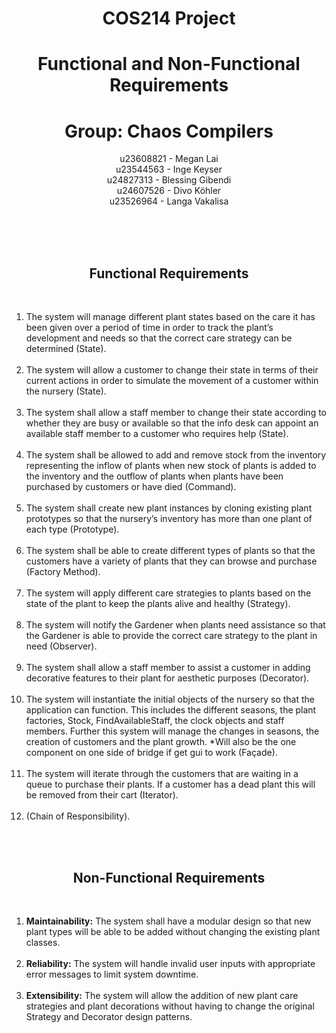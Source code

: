 <h1 align="center">COS214 Project</h1>
<h1 align="center">Functional and Non-Functional Requirements</h1>
<h1 align="center">Group: Chaos Compilers</h1>

<p align="center">
  u23608821 - Megan Lai </br>
  u23544563 - Inge Keyser </br>
  u24827313 - Blessing Gibendi </br>
  u24607526 - Divo Köhler </br>
  u23526964 - Langa Vakalisa </br>
</p>

</br>
</br>
</br>

<h2 align="center">Functional Requirements</h2>
</br>
<ol>
  <li>The system will manage different plant states based on the care it has been given over a period of time in order to track the plant’s development and needs so that the correct care strategy can be determined (State).</li>
</br>
  <li>The system will allow a customer to change their state in terms of their current actions in order to simulate the movement of a customer within the nursery (State).</li>
</br>
  <li>The system shall allow a staff member to change their state according to whether they are busy or available so that the info desk can appoint an available staff member to a customer who requires help (State).</li>
</br>
  <li>The system shall be allowed to add and remove stock from the inventory representing the inflow of plants when new stock of plants is added to the inventory and the outflow of plants when plants have been purchased by customers or have died (Command).</li>
</br>
  <li>The system shall create new plant instances by cloning existing plant prototypes so that the nursery’s inventory has more than one plant of each type (Prototype).</li>
</br>
  <li>The system shall be able to create different types of plants so that the customers have a variety of plants that they can browse and purchase (Factory Method).</li>
</br>
  <li>The system will apply different care strategies to plants based on the state of the plant to keep the plants alive and healthy (Strategy).</li>
</br>
  <li>The system will notify the Gardener when plants need assistance so that the   Gardener is able to provide the correct care strategy to the plant in need (Observer).</li>
</br>
  <li>The system shall allow a staff member to assist a customer in adding decorative features to their plant for aesthetic purposes (Decorator).</li>
</br>
  <li>The system will instantiate the initial objects of the nursery so that the application can function. This includes the different seasons, the plant factories, Stock, FindAvailableStaff, the clock objects and staff members. Further this system will manage the changes in seasons, the creation of customers and the plant growth. *Will also be the one component on one side of bridge if get gui to work (Façade).</li>
</br>
  <li>The system will iterate through the customers that are waiting in a queue to purchase their plants. If a customer has a dead plant this will be removed from their cart (Iterator).</li>
</br>
  <li>(Chain of Responsibility).</li>
</ol>

</br>
</br>

<h2 align="center">Non-Functional Requirements</h2>
</br>
<ol>
  <li><strong>Maintainability:</strong> The system shall have a modular design so that new plant types will be able to be added without changing the existing plant classes.</li>
</br>
  <li><strong>Reliability:</strong> The system will handle invalid user inputs with appropriate error messages to limit system downtime.</li>
</br>
  <li><strong>Extensibility:</strong> The system will allow the addition of new plant care strategies and plant decorations without having to change the original Strategy and Decorator design patterns.</li>
</ol>
